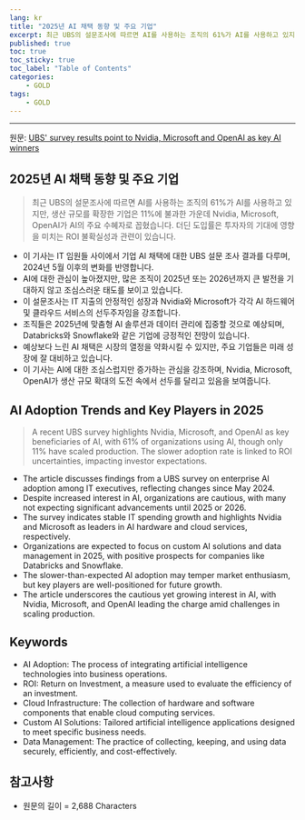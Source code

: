 ```yaml
---
lang: kr
title: "2025년 AI 채택 동향 및 주요 기업"
excerpt: 최근 UBS의 설문조사에 따르면 AI를 사용하는 조직의 61%가 AI를 사용하고 있지만, 생산 규모를 확장한 기업은 11%에 불과한 가운데 Nvidia, Microsoft, OpenAI가 AI의 주요 수혜자로 꼽혔습니다. 더딘 도입률은 투자자의 기대에 영향을 미치는 ROI 불확실성과 관련이 있습니다.
published: true
toc: true
toc_sticky: true
toc_label: "Table of Contents"
categories:
    - GOLD
tags:
    - GOLD
---
```


---

  원문: [UBS' survey results point to Nvidia, Microsoft and OpenAI as key AI winners](https://www.investing.com/news/stock-market-news/ubs-survey-results-point-to-nvidia-microsoft-and-openai-as-key-ai-winners-3803149)

## 2025년 AI 채택 동향 및 주요 기업

> 최근 UBS의 설문조사에 따르면 AI를 사용하는 조직의 61%가 AI를 사용하고 있지만, 생산 규모를 확장한 기업은 11%에 불과한 가운데 Nvidia, Microsoft, OpenAI가 AI의 주요 수혜자로 꼽혔습니다. 더딘 도입률은 투자자의 기대에 영향을 미치는 ROI 불확실성과 관련이 있습니다.


- 이 기사는 IT 임원들 사이에서 기업 AI 채택에 대한 UBS 설문 조사 결과를 다루며, 2024년 5월 이후의 변화를 반영합니다.
- AI에 대한 관심이 높아졌지만, 많은 조직이 2025년 또는 2026년까지 큰 발전을 기대하지 않고 조심스러운 태도를 보이고 있습니다.
- 이 설문조사는 IT 지출의 안정적인 성장과 Nvidia와 Microsoft가 각각 AI 하드웨어 및 클라우드 서비스의 선두주자임을 강조합니다.
- 조직들은 2025년에 맞춤형 AI 솔루션과 데이터 관리에 집중할 것으로 예상되며, Databricks와 Snowflake와 같은 기업에 긍정적인 전망이 있습니다.
- 예상보다 느린 AI 채택은 시장의 열정을 약화시킬 수 있지만, 주요 기업들은 미래 성장에 잘 대비하고 있습니다.
- 이 기사는 AI에 대한 조심스럽지만 증가하는 관심을 강조하며, Nvidia, Microsoft, OpenAI가 생산 규모 확대의 도전 속에서 선두를 달리고 있음을 보여줍니다.

## AI Adoption Trends and Key Players in 2025

> A recent UBS survey highlights Nvidia, Microsoft, and OpenAI as key beneficiaries of AI, with 61% of organizations using AI, though only 11% have scaled production. The slower adoption rate is linked to ROI uncertainties, impacting investor expectations.


- The article discusses findings from a UBS survey on enterprise AI adoption among IT executives, reflecting changes since May 2024.
- Despite increased interest in AI, organizations are cautious, with many not expecting significant advancements until 2025 or 2026.
- The survey indicates stable IT spending growth and highlights Nvidia and Microsoft as leaders in AI hardware and cloud services, respectively.
- Organizations are expected to focus on custom AI solutions and data management in 2025, with positive prospects for companies like Databricks and Snowflake.
- The slower-than-expected AI adoption may temper market enthusiasm, but key players are well-positioned for future growth.
- The article underscores the cautious yet growing interest in AI, with Nvidia, Microsoft, and OpenAI leading the charge amid challenges in scaling production.

## Keywords

- AI Adoption: The process of integrating artificial intelligence technologies into business operations.
- ROI: Return on Investment, a measure used to evaluate the efficiency of an investment.
- Cloud Infrastructure: The collection of hardware and software components that enable cloud computing services.
- Custom AI Solutions: Tailored artificial intelligence applications designed to meet specific business needs.
- Data Management: The practice of collecting, keeping, and using data securely, efficiently, and cost-effectively.

## 참고사항

- 원문의 길이 = 2,688 Characters

